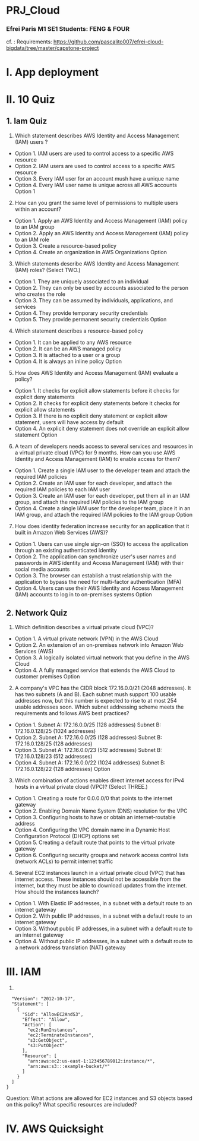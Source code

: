 # PRJ_Cloud
### Efrei Paris M1 SE1 Students: FENG & FOUR
cf. : Requirements: https://github.com/pascalito007/efrei-cloud-bigdata/tree/master/capstone-project

# I. App deployment




# II. 10 Quiz
## 1. Iam Quiz
1. Which statement describes AWS Identity and Access Management (IAM) users ?

-   Option 1. IAM users are used to control access to a specific AWS resource
-   Option 2. IAM users are used to control access to a specific AWS resource
-   Option 3. Every IAM user for an account mush have a unique name
-   Option 4. Every IAM user name is unique across all AWS accounts
        Option 1 


2. How can you grant the same level of permissions to multiple users within an account?

-   Option 1. Apply an AWS Identity and Access Management (IAM) policy to an IAM group
-   Option 2. Apply an AWS Identity and Access Management (IAM) policy to an IAM role
-   Option 3. Create a resource-based policy
-   Option 4. Create an organization in AWS Organizations
        Option 

3. Which statements describe AWS Identity and Access Management (IAM) roles? (Select TWO.)

-   Option 1. They are uniquely associated to an individual
-   Option 2. They can only be used by accounts associated to the person who creates the role
-   Option 3. They can be assumed by individuals, applications, and services
-   Option 4. They provide temporary security credentials
-   Option 5. They provide permanent security credentials
        Option 

4. Which statement describes a resource-based policy

-   Option 1. It can be applied to any AWS resource
-   Option 2. It can be an AWS managed policy
-   Option 3. It is attached to a user or a group
-   Option 4. It is always an inline policy
        Option 

5. How does AWS Identity and Access Management (IAM) evaluate a policy?

-   Option 1. It checks for explicit allow statements before it checks for explicit deny statements
-   Option 2. It checks for explicit deny statements before it checks for explicit allow statements
-   Option 3. If there is no explicit deny statement or explicit allow statement, users will have access by default
-   Option 4. An explicit deny statement does not override an explicit allow statement
        Option 

6. A team of developers needs access to several services and resources in a virtual private cloud (VPC) for 9 months. How can you use AWS Identity and Access Management (IAM) to enable access for them?

-   Option 1. Create a single IAM user to the developer team and attach the required IAM policies
-   Option 2. Create an IAM user for each developer, and attach the required IAM policies to each IAM user
-   Option 3. Create an IAM user for each developer, put them all in an IAM group, and attach the required IAM policies to the IAM group
-   Option 4. Create a single IAM user for the developer team, place it in an IAM group, and attach the required IAM policies to the IAM group
        Option

7. How does identity federation increase security for an application that it built in Amazon Web Services (AWS)?

-   Option 1. Users can use single sign-on (SSO) to access the application through an existing authenticated identity
-   Option 2. The application can synchronize user's user names and passwords in AWS identity and Access Management (IAM) with their social media accounts
-   Option 3. The browser can establish a trust relationship with the application to bypass the need for multi-factor authentication (MFA)
-   Option 4. Users can use their AWS Identity and Access Management (IAM) accounts to log in to on-premises systems
        Option

## 2. Network Quiz
1. Which definition describes a virtual private cloud (VPC)?

-   Option 1. A virtual private network (VPN) in the AWS Cloud
-   Option 2. An extension of an on-premises network into Amazon Web Services (AWS)
-   Option 3. A logically isolated virtual network that you define in the AWS Cloud
-   Option 4. A fully managed service that extends the AWS Cloud to customer premises
        Option

2. A company's VPC has the CIDR block 172.16.0.0/21 (2048 addresses). It has two subnets (A and B). Each subnet mush support 100 usable addresses now, but this number is expected to rise to at most 254 usable addresses soon. Which subnet addressing scheme meets the requirements and follows AWS best practices?

-   Option 1. Subnet A: 172.16.0.0/25 (128 addresses) Subnet B: 172.16.0.128/25 (1024 addresses)
-   Option 2. Subnet A: 172.16.0.0/25 (128 addresses) Subnet B: 172.16.0.128/25 (128 addresses)
-   Option 3. Subnet A: 172.16.0.0/23 (512 addresses) Subnet B: 172.16.0.128/23 (512 addresses)
-   Option 4. Subnet A: 172.16.0.0/22 (1024 addresses) Subnet B: 172.16.0.128/22 (128 addresses)
        Option

3. Which combination of actions enables direct internet access for IPv4 hosts in a virtual private cloud (VPC)? (Select THREE.)

-   Option 1. Creating a route for 0.0.0.0/0 that points to the internet gateway
-   Option 2. Enabling Domain Name System (DNS) resolution for the VPC
-   Option 3. Configuring hosts to have or obtain an internet-routable address
-   Option 4. Configuring the VPC domain name in a Dynamic Host Configuration Protocol (DHCP) options set
-   Option 5. Creating a default route that points to the virtual private gateway
-   Option 6. Configuring security groups and network access control lists (network ACLs) to permit internet traffic


4. Several EC2 instances launch in a virtual private cloud (VPC) that has internet access. These instances should not be accessible from the internet, but they must be able to download updates from the internet. How should the instances launch?

-   Option 1. With Elastic IP addresses, in a subnet with a default route to an internet gateway
-   Option 2. With public IP addresses, in a subnet with a default route to an internet gateway
-   Option 3. Without public IP addresses, in a subnet with a default route to an internet gateway
-   Option 4. Without public IP addresses, in a subnet with a default route to a network address translation (NAT) gateway




# III. IAM
1. 
```{
  "Version": "2012-10-17",
  "Statement": [
    {
      "Sid": "AllowEC2AndS3",
      "Effect": "Allow",
      "Action": [
        "ec2:RunInstances",
        "ec2:TerminateInstances",
        "s3:GetObject",
        "s3:PutObject"
      ],
      "Resource": [
        "arn:aws:ec2:us-east-1:123456789012:instance/*",
        "arn:aws:s3:::example-bucket/*"
      ]
    }
  ]
}
```

Question: What actions are allowed for EC2 instances and S3 objects based on this policy? What specific resources are included?




# IV. AWS Quicksight


